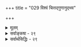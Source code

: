 +++
title = "029 विश्वं चित्तद्गुणानुद्भव"

+++
<details><summary>मूलम्</summary>

विश्वं चित्तद्गुणानुद्भव इह घटते रत्नगन्धादिनीत्या सर्वं ब्रह्मेत्यधीतं त्रिविधमिति च तद्दाशताद्यस्य चोक्तम् ।  
तस्मात् सर्वानुवृत्तं सदनवधिदशाचित्रमित्यप्ययुक्तं प्रत्यक्षागोचरत्वप्रभृतिबहुभिदावादिसर्वोक्तिबाधात् ॥ २९ ॥
</details>

<details><summary>सर्वाङ्कषा - २९</summary>

। 

यादवप्रकाशमते, चिदीश्वरयोरिवाचितोऽपि ब्रह्मविकाररूपत्वमुच्यते । तर्हि घटादौ चैतन्यं कुतो नोपलभ्यते ? इति शङ्कायास्तदुक्तं परिहारमनूद्य दूषयतिविश्वमित्यादिना । **विश्वम्** = जगदिदम् **चित्** = चैतन्यस्वरूपमेव । चैतन्यस्वरूपब्रह्मविकारत्वात् । तर्हि घटादौ चैतन्यं कुतो नोपलभ्यत इति चेत्- **इह** = जगति घटादौ **तद्गुणानुद्भवः** = तस्य ब्रह्मणो यो **गुणः** = चैतन्यस्वरूपत्वम्, तस्य **अनुद्भवः** = अनुत्कटता रत्नगन्धादिनीत्या घटते । रत्नः किल पार्थिवः । गन्धः पृथिव्या गुणः । अथापि सः रत्ने नोपलभ्यते । कुत इति प्रश्ने – अत्यन्तानुत्कटत्वादिति सर्वैर्वक्तव्यम् । तद्वदेव सच्चिदानन्दस्वरूपब्रह्मकार्ये जगति, 

437 

तस्मात् सर्वानुवृतं सदनवधिदशाचित्रमित्यप्ययुक्तं 

प्रत्यक्षागोचरत्वप्रभृतिबहुभिदावादिसर्वोक्तिबाधात् ॥29॥ 



घटादौ जडे सत्तामात्रस्य प्रकटता, चिति सच्चित्त्वयोः प्रकटता, ईश्वरे सच्चिदानन्दानां प्रकटता घटते । अतो न विरोधः । अत्र प्रमाणमाह - 'सर्वं ब्रह्म' **इत्यधीतमिति** = 'सर्वं खल्विदं ब्रह्म' (छां.3-14-1) इति श्रुत्योक्तम् । ब्रह्म त्रिविधमिति च **अधीतम्** = 'भोक्ता भोग्यं प्रेरितारं च मत्वा सर्वं प्रोक्तं त्रिविधं ब्रह्ममेतत्' (श्वे. 1-12 ) इति चिदचिदीश्वररूपेण ब्रह्म त्रिविधमित्युक्तम् । अयमर्थवादः स्यादित्यत्र - अस्य - ब्रह्मणः दाशतादि च **उक्तम्** = 'ब्रह्म दाशा ब्रह्म दासा ब्रह्मेमे कितवा उत' इति **दाशाः** = धीवराः, **दासाः** = नीचजातीयाः गर्भदासाः **कितवाः** = धूर्ताः पापिनः 'एतेऽपि ब्रह्मेति च उक्तम् । न हि तत्तादृशस्योभयलिङ्गस्य ब्रह्मणः नीचवस्तुवाचिपदैः सामानाधिकरण्येन निर्देशः स्तुतये कल्पेत । मन्त्रिणि राजदृष्टिर्भवेदभ्युदयाय, राजनि मन्त्रिदृष्टिस्त्वभ्याघातायैव । अत इदं वचनं यथार्थं ग्राह्यम् । **तस्मात्** = एवं पापिवाचिशब्देन ब्रह्मणः सामाधिकरण्यनिर्देशात् **सत्** =सद्रूपं ब्रह्म **सर्वानुवृत्तम्** = उपादानत्वादुपादेयजगत्यनुवृत्तम्, अत एव अनवधि- **दशाचित्रम्** =असंख्येयाभिरवस्थाभिः विचित्रनानारूपं वर्तते इति श्रुत्युक्तत्वादङ्गीकार्यम् ॥ 

तमेतं स्वरूपपरिणामवादं निराकरोति - इत्यप्ययुक्तमिति । कुतः ? इत्यत्र - प्रत्यक्षेत्यादि । **प्रत्यक्षागोचरत्वम्** = चक्षुरादीन्द्रियाग्राह्यत्वम् । तत्प्रभृतयः बहुभिदा **:** = बहुविधाः **भेदाः** = वैलक्षण्यानि; **तदादिसर्वोक्तिबाधात्** = तादृशसर्वविधश्रुतिवाक्यविरोधात् अयुक्तम् । जगद्ब्रह्मणोः परस्परमत्यन्तवैलक्षण्यं तु सर्ववेदान्तिसंमतम् । जगत्तु 'इदम्' इति स्पष्टनिर्देशार्हम् । ब्रह्म तु 'अद्रेश्यमग्राह्यम्' (मुं. 1-1-6) इत्यादौ तद्विपरीतमुपदिष्टम् । उभयोरभेदः कथं वा संभवेत् ? न च 'सर्व खल्विदं ब्रह्म' इत्यपि श्रुतिरुपदिशति ‘इदम्' इति प्रत्यक्षप्रतिपन्नं सर्वं जगत् 'ब्रह्म' इति ब्रह्माभेदम् । तत् कथं त्याज्यम् ? सत्यम्, इदं वाक्यं प्रकारान्तरेण नेतुं शक्यत्वात् सावकाशम् । न चादृश्यत्वादिश्रुतय एवान्यथा नीयन्तामिति वाच्यम्, घटपटादिदर्शनस्यापि ब्रह्मदर्शनतापत्तेः ॥ ' इन्द्रियैरुपलब्धं यत्तत्तत्त्वेन प्रदर्श्यते । जातास्तत्त्वविदो 

तत्त्वज्ञानेन किं फलम् ॥' इति न्यायावतारप्रसङ्गात् । अधिकं तु समनन्तरश्लोके ॥ 

बालाः, 

सामानाधिकरण्यं हि धर्मभेदेऽपि धर्म्यक्यपरमिति 'भिन्नप्रवृत्तिनिमित्तानां शब्दानामेकस्मिन्नर्थे वृत्तिस्सामानाधिकरण्यम्' इति शाब्दिकसामानाधिकरण्यलक्षणेन, लोकतश्च ज्ञायते । अस्य संपूर्णविचारस्त्वग्रे (बुद्धि. 92-100) भविष्यति । एतच सामानाधिकरण्यं मुख्यम्, औपचारिकम् चेति द्विविधम् । औपचारिकमेव गौणमित्युच्यते । मुख्यं सामानाधिकरण्यं वस्तुस्वरूपकृतम्, गौणं तु गुणसादृश्यप्रयुक्तम् । आद्यम् 'नीलमुत्पलम्' इत्यादौ, द्वितीयम् ऐश्वर्याधिके पुरोहिते 'अयं राजा' इत्यादौ । औपाधिकमप्यस्ति सामानाधिकरण्यम् ‘लोहितस्स्फटिकः’ इत्यादौ । इदं त्वर्थगतं सामानाधिकरण्यम् एकार्थपर्यवसानरूपम् । एतद्विस्तरोऽप्यग्रे (बुद्धि. 92-100 ) । शब्दगतं सामानाधिकरण्यं समानविभक्तिकत्वरूपम्, विरुद्धविभक्तिराहित्यरूपं वेत्यादि यथाप्रमाणं व्यवस्थापनीयम् । जगद्ब्रह्मणोसामानाधिकरण्यमपि किंरूपमिति परीक्षणीयमेव । अत्र 



438 

[स्वरूपपरिणामवादासंभवः ] 

175. 

अव्यक्तं त्वन्मतेऽपि नवयवमथाप्येतदंशा विकाराः 

ते चान्योन्यं विचित्राः पुनरपि विलयं तत्र तत्त्वेन यान्ति । 

'अंशो नानाव्यपदेशादन्यथा चापि दाशकितवादित्वमधीयत एके' (ब्र.सू. 2-3-42 ) इति सूत्रयन् बादरायण एव वादी भवति । अत्र जीवब्रह्मणोरंशांशिभावः कीदृशस्सूत्रकारसंमत इति परीक्षयामः । अचिद्ब्रह्मणोस्समानाधिकरण्यं तु ‘उभयव्यपदेशात्त्वहिकुण्डलवत्' (ब्र.सू. 3-2-26) इत्यादौ निरूप्यते ॥ 

न वयं दुर्वलाश्शक्ताः केशाकेश्यादिके रणे । त्यक्त्वा पूर्वग्रहाद्यं तु वक्ष्यामस्त्वात्मसाक्षिकम् ॥ 

शब्दार्थप्रत्ययानां तु साङ्कर्यं वक्ति दुस्त्यजम् । पतञ्जलिर्योगिवर्यः, तस्मादस्त्येव सङ्करः ॥ यश्चिन्तयितुं शक्तस्त्यक्त्वा शब्दं तु केवलम् । अर्थम्, तथा प्रत्ययं च पृथक् धीरस्स वेत्ति तत् ॥ 

ननु भोः ! किमिदं तत्त्वमविज्ञायैव वक्षि यत्किञ्चित् । शब्दार्थौ तु शक्यविभागौ; अतस्त्यक्त्वा शब्दमर्थश्चिन्तयितुं कथञ्चित् शक्यः । ज्ञानार्थी तु कथं शक्यविभागौ ? ज्ञानमन्तरार्थप्रतीतेरेवासंभवात् । अर्थस्य प्रतीतिरेव किल ज्ञानम् । एवमर्थमन्तरा प्रतीतिः कथं, प्रतीतिमन्तरार्थसिद्धिर्वा कथम् ? यश्चायं निराकारज्ञानवादः, स धर्मिविषयकः, न धर्मविषयकः, धर्माः किल कल्पिताः । अतो ज्ञानार्थयोर्विभागः कथम् शक्य इति चेत्, जानामि भोः ! 'सहोपलंभनियमादभेदो नीलतद्धियोः' इति वादम् । अथापि - 

1 

ज्ञानं तु व्यापकम्, तस्मादर्थो व्याप्यः प्रतीयते । अतश्च सूक्ष्ममतिभिः विवेक्तुं शक्यते ध्रुवम् ॥ एवमत्यन्तसूक्ष्मत्वात् साङ्कर्यं स्वरसं तयोः । भविष्यति विचारोऽस्य विस्तरादग्रिमे सरे । अभ्यस्यतां तु प्रथमं शब्दार्थानां विवेचने । प्रापिता सूक्ष्मतां बुद्धिरन्यत्रापि क्षमा भवेत् ॥ यत्र यत्राविनाभावस्तत्र सर्वत्र वर्तते । अभेदवादः, स्यात् कामम्, मानं भेदे तदेव नः ॥ यथा कूष्माण्डचोरस्य स्वांशसंमार्जनं भवेत् । चौर्ये साक्षि, तथैवात्र ज्ञायतां भेदसाधने ॥ सहोपलंभ एवायं पर्याप्तो भेदसाधने । सहत्वं भेदगर्भं हि वक्ष्यते तच्च विस्तरात् ॥ प्रकृतेऽशाधिकरणमप्येवं हि विचिन्त्यताम् । विद्यते किल वैचित्र्यं वस्तूनां दुरपह्नवम् । अथापि बुद्धेश्चित्रायास्समाधानस्य सिद्धये । शमार्थं किल शास्त्राणि रचितानि मनीषिभिः । तच्छास्त्रं न यथा शस्त्रं स्यात्तथा चिन्त्यतां बुधैः । शास्त्रं विज्ञानपर्यायमित्युक्तं स्मर्यतां सदा ॥ २९ ॥
</details>


<details><summary>सर्वार्थसिद्धिः - २९</summary>

विश्वं चित्तद्गुणानुद्भव इह घटते रत्नगन्धादिनीत्या  
सर्वं ब्रह्मेत्यधीतं त्रिविधमिति च तद्दाशताद्यस्य चोक्तम् ।  
तस्मात् सर्वानुवृत्तं सदनवधिदशाचित्रमित्यप्ययुक्तं  
प्रत्यक्षागोचरत्वप्रभृतिबहुभिदावादिसर्वोक्तिबाधात् ॥ २९ ॥  
अथ सच्चित्सुखस्वरूपं ब्रह्म सर्वत्र तादात्म्येनानुवृत्तमित्येतदनूद्य प्रत्याह - विश्वमिति ॥ चिच्छब्देन स्वप्रकाशत्वं चेतनत्वं च तन्त्रेण गृह्येते । उपलम्भविरोधनिवृत्त्यर्थमाह -तद्रुणानुद्भव इति । रत्ने गन्धस्य नित्यानुपलम्भात्तन्निदर्शनम् । न हि नित्यगन्धानुपलम्भऽपि रत्नस्य पृथिवीत्वं नाङ्गीकृतम्; एवमिहापि । अयं भावः - विश्वस्य स्वप्रकाशत्वं तावन्न निषेद्धुं शक्यम्; प्रत्यात्मं स्वप्रकाशत्वस्य परैरनुपलम्भेऽप्यङ्गीकारात् । चेतनत्वमपि घटादेर्न प्रत्यक्षतः प्रतिक्षेप्तुं युक्तम्; परचैतन्ये सर्वत्र योग्यानुपलम्भाभावात् । कार्याभावादपि न तत्प्रतिक्षेपः, सुषुप्त्यादिनयेन कार्याभावोपपत्तेः; स्वभावभेदाच्च नित्यानुद्भवोपपत्तिरिति । चिद्रूपत्वे सिद्धे हि चैतन्यानुद्भवः कल्प्यः; तदेव तु कथमित्यत्राह - सर्वमिति । 'सर्वं खल्विति' श्रुत्या सर्वस्य ब्रह्मत्वं विधीयते, तच्च ज्ञानादिस्वभावगर्भम् । भोक्तृभोग्यादीन् प्रक्रम्य 'सर्वं प्रोक्तं त्रिविधं ब्रह्ममेतत्' इति श्रूयते । अत्र हि स्वरूपत्रैविध्यं स्वारसिकम् । 'ब्रह्मदाशा ब्रह्मदासा' इत्यादौ च ब्रह्मण एव दाशत्वादिकमाम्नातम् । तत्र व्यवधानकॢप्तिस्तु गुर्वी; तस्मात् स्वरूपतादात्म्येन चिदचिदीश्वरानुवृत्तं सद्ब्रह्मैकम्; तदेव त्रितयपूर्वावान्तरव्यष्टिभिरनन्तविषमावस्थाविशिष्टमिति भावः । त्र्यात्मके ब्रह्मणि चित्रपटन्यायसूचनार्थः चित्रशब्दः । एतदपि दूषयति - इत्यप्ययुक्तमिति । श्रुतस्य कथमयुक्तिरित्यत्राह - प्रत्यक्षेति । 'अद्रेश्यमग्राह्यं' 'निष्कलं निष्क्रियं शान्तम्' इत्यादिभिः श्रुतिभिस्तावद्बाधस्सिद्धः । भेदश्रुतयश्च नाभेदं सहन्ते; शरीरात्मभावश्रुतयश्च भेदगर्भाः; अत एवाभेदश्रुतयोऽपि विशिष्टैक्यविषयाः स्थापनीयाः । किञ्चाचेतनस्य चेतनस्य वा कस्यचिद्ब्रह्मत्वविधौ किमत्रेदं विधेयम्? सत्त्वमिति चेत्तन्न; सर्वत्र सर्वेषां सुप्रसिद्धत्वेन तदुपदेशायोगात् । कारणत्वमिति चेत्, तत्प्रातिस्विककार्यं प्रति प्रसिद्धमेव । आदिकारणत्वं तु कार्यस्य विरुद्धम् । कार्यस्य कारणद्रव्यतादात्म्यमुपदिश्यत इति चेन्न, श्रुतिसिद्धविशिष्टकारणतादात्म्ये त्वदिष्टासिद्धेः । प्रदर्शितं च विशिष्टपरिणामस्य युष्माभिरपि दुस्त्यजत्वम् । ईश्वरत्वमंशान्तरयोरुपदिश्यत इति चेन्न; प्रत्यक्षाद्यशेषप्रमाणविरोधात् । न च परागादेः पर्वतत्वं शरावादेर्वा मणिकत्वं संव्यवहरन्ति । साजात्यविवक्षया तथा संव्यवहारः स्यादिति चेत्तर्ह्यत्र सत्ताजात्यैवेश्वरसाजात्यमुपदिष्टं स्यात् । तत्र चानुपदेश्यत्वमुक्तमेव । एवं सर्वश्रुतिबाधाद्ब्रह्मसामानाधिकरण्यत्रैविध्यश्रुतिश्चाविरुद्धविषयतया नीयेतेति । यदपि कल्पयन्ति जीवव्यष्टिवदीश्वरव्यष्टयोऽप्यनन्ताः, तत्र प्राणमयमनोमयवाङ्मयरूपः प्रथमो विभागः, तिस्रश्च ब्रह्मादिमूर्त्तयस्तद्व्यष्टय इति; इदमप्येकस्यैव चैतन्यस्य स्वमायाकल्पितविचित्रान्तःकरणदर्पणप्रतिविम्बिततया विश्वतैजसप्राज्ञरूपविभाग इति कॢप्तिवदनादर्तव्यम् ॥ २९ ॥ इति सर्वानुवृत्तसन्मात्रब्रह्मत्वभङ्गः ॥
</details>
